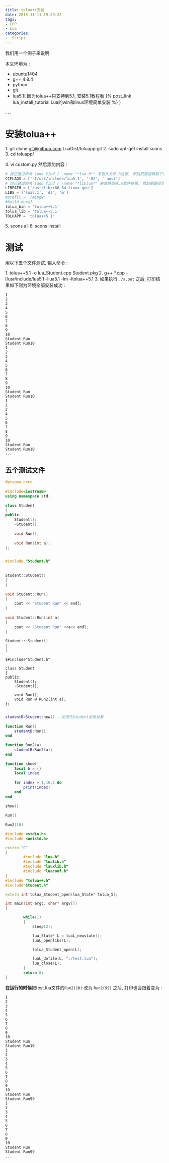 ```yaml
---
title: tolua++安装
date: 2015-11-11 19:29:22
tags:
- CPP
- Lua
categories:
-  Script
---
```



我们用一个例子来说明.

本文环境为 : 

- ubuntu1404
- g++ 4.8.4
- python
- git
- lua5.1( 因为tolua++只支持到5.1, 安装5.1教程看 {% post_link lua_install_tutorial Lua的win和linux环境简单安装 %} )

**. . .**<!--more -->


# 安装tolua++


1\. git clone git@github.com:LuaDist/toluapp.git
2\. sudo apt-get install scons
3\. cd toluapp/

4\. vi custom.py  然后添加内容 : 
``` python custom.py
# 自己通过命令 sudo find / -name "*lua.h*" 来查头文件.h在哪, 然后把路径填到下面
CCFLAGS = ['-I/usr/include/lua5.1', '-O2', '-ansi']
# 自己通过命令 sudo find / -name "*liblua*" 来查静态库.a文件在哪, 然后把路径填到下面
LIBPATH = ['/usr/lib/x86_64-linux-gnu']
LIBS = ['lua5.1', 'dl', 'm']
#prefix = '/mingw'
#build_dev=1
tolua_bin = 'tolua++5.1'
tolua_lib = 'tolua++5.1'
TOLUAPP = 'tolua++5.1'
```

5\. scons all
6\. scons install


# 测试

用以下五个文件测试, 输入命令 : 

1\. tolua++5.1 -o lua_Student.cpp Student.pkg
2\. g++ *.cpp -I/usr/include/lua5.1 -llua5.1 -lm -ltolua++5.1
3\. 如果执行 ` ./a.out ` 之后, 打印结果如下则为环境全部安装成功 : 

    1
    2
    3
    4
    5
    6
    7
    8
    9
    10
    Student Run
    Student Run10
    1
    2
    3
    4
    5
    6
    7
    8
    9
    10
    Student Run
    Student Run10
    1
    2
    3
    4
    5
    6
    7
    8
    9
    10
    Student Run
    Student Run10
    ...

## 五个测试文件

``` c++ Student.h
#pragma once
 
#include<iostream>
using namespace std;
 
class Student
{
public:
	Student();
	~Student();
 
	void Run();
 
	void Run(int a);
};

```


``` c++ Student.cpp

#include "Student.h"
 
 
Student::Student()
{
}
 
void Student::Run()
{
	cout << "Student Run" << endl;
}
 
void Student::Run(int a)
{
	cout << "Student Run" <<a<< endl;
}
 
Student::~Student()
{
}
```

``` Student.pkg
$#include"Student.h"
 
class Student
{
public:
	Student();
	~Student();
 
	void Run();
	void Run @ Run2(int a);
};
```

``` lua test.lua

studentB=Student:new() --实例化Student全局对象
 
function Run()
	studentB:Run();
end
 
function Run2(a)
	studentB:Run2(a);
end
 
function show()  
	local b = {}  
	local index  
	  
	for index = 1,10,1 do  
		print(index)  
	end  
end  
  
show()  
 
Run()
 
Run2(10)
```

``` c++ main.cpp
#include <stdio.h>
#include <unistd.h>

extern "C"
{
        #include "lua.h"
        #include "lualib.h"
        #include "lauxlib.h"
        #include "luaconf.h"
}
#include "tolua++.h"
#include"Student.h"

extern int tolua_Student_open(lua_State* tolua_S);

int main(int argc, char* argv[])
{

        while(1)
        {
            sleep(2);

            lua_State* L = luaL_newstate();
            luaL_openlibs(L);

            tolua_Student_open(L);

            luaL_dofile(L, "./test.lua");
            lua_close(L);
        }
        return 0;
}

```

**在运行的时候**把test.lua文件的`Run2(10)` 改为 `Run2(99)` 之后, 
打印也会跟着变为 : 

    1
    2
    3
    4
    5
    6
    7
    8
    9
    10
    Student Run
    Student Run10
    1
    2
    3
    4
    5
    6
    7
    8
    9
    10
    Student Run
    Student Run99
    1
    2
    3
    4
    5
    6
    7
    8
    9
    10
    Student Run
    Student Run99
    ...
